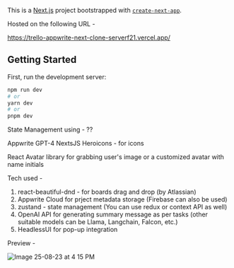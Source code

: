 This is a [Next.js](https://nextjs.org/) project bootstrapped with [`create-next-app`](https://github.com/vercel/next.js/tree/canary/packages/create-next-app).

Hosted on the following URL - 

https://trello-appwrite-next-clone-serverf21.vercel.app/


## Getting Started

First, run the development server:

```bash
npm run dev
# or
yarn dev
# or
pnpm dev
```

State Management using - ??

Appwrite
GPT-4
NextsJS
Heroicons - for icons

React Avatar library for grabbing user's image or a customized avatar with name initials

Tech used - 

1. react-beautiful-dnd - for boards drag and drop (by Atlassian)
2. Appwrite Cloud for prject metadata storage (Firebase can also be used)
3. zustand - state management (You can use redux or context API as well)
4. OpenAI API for generating summary message as per tasks (other suitable models can be Llama, Langchain, Falcon, etc.)
5. HeadlessUI for pop-up integration

Preview - 

![Image 25-08-23 at 4 15 PM](https://github.com/serverf21/Trello-AI-PM-Clone/assets/30923855/b30a3016-ce9d-4a38-951b-b891f39b2545)








